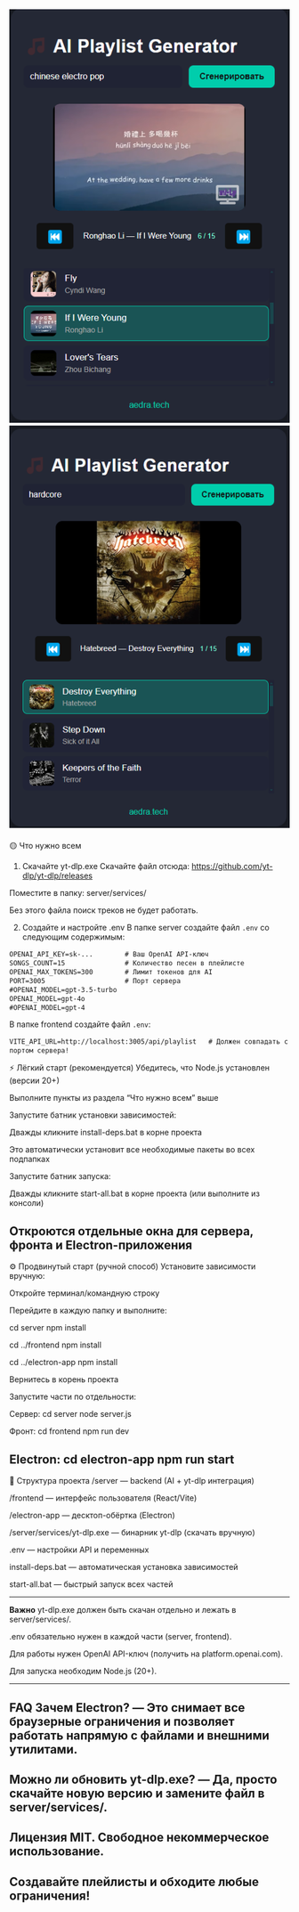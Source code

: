 ![Главный экран](assets/screenshot-main-3.png)      ![Главный экран](assets/screenshot-main-4.png)
---
🟡 Что нужно всем
1. Скачайте yt-dlp.exe
Скачайте файл отсюда: https://github.com/yt-dlp/yt-dlp/releases

Поместите в папку: server/services/

Без этого файла поиск треков не будет работать.

2. Создайте и настройте .env
В папке server создайте файл `.env` со следующим содержимым:
```
OPENAI_API_KEY=sk-...        # Ваш OpenAI API-ключ
SONGS_COUNT=15               # Количество песен в плейлисте
OPENAI_MAX_TOKENS=300        # Лимит токенов для AI
PORT=3005                    # Порт сервера
#OPENAI_MODEL=gpt-3.5-turbo
OPENAI_MODEL=gpt-4o
#OPENAI_MODEL=gpt-4
```


В папке frontend создайте файл `.env`:
```
VITE_API_URL=http://localhost:3005/api/playlist   # Должен совпадать с портом сервера!
```

⚡ Лёгкий старт (рекомендуется)
Убедитесь, что Node.js установлен (версии 20+)

Выполните пункты из раздела “Что нужно всем” выше

Запустите батник установки зависимостей:

Дважды кликните install-deps.bat в корне проекта

Это автоматически установит все необходимые пакеты во всех подпапках

Запустите батник запуска:

Дважды кликните start-all.bat в корне проекта
(или выполните из консоли)

Откроются отдельные окна для сервера, фронта и Electron-приложения
---
⚙️ Продвинутый старт (ручной способ)
Установите зависимости вручную:

Откройте терминал/командную строку

Перейдите в каждую папку и выполните:

cd server
npm install

cd ../frontend
npm install

cd ../electron-app
npm install

Вернитесь в корень проекта

Запустите части по отдельности:

Сервер:
cd server
node server.js

Фронт:
cd frontend
npm run dev

Electron:
cd electron-app
npm run start
---
📁 Структура проекта
/server — backend (AI + yt-dlp интеграция)

/frontend — интерфейс пользователя (React/Vite)

/electron-app — десктоп-обёртка (Electron)

/server/services/yt-dlp.exe — бинарник yt-dlp (скачать вручную)

.env — настройки API и переменных

install-deps.bat — автоматическая установка зависимостей

start-all.bat — быстрый запуск всех частей


---
**Важно**
yt-dlp.exe должен быть скачан отдельно и лежать в server/services/.

.env обязательно нужен в каждой части (server, frontend).

Для работы нужен OpenAI API-ключ (получить на platform.openai.com).

Для запуска необходим Node.js (20+).

---

FAQ
Зачем Electron?
— Это снимает все браузерные ограничения и позволяет работать напрямую с файлами и внешними утилитами.
---
Можно ли обновить yt-dlp.exe?
— Да, просто скачайте новую версию и замените файл в server/services/.
---
Лицензия
MIT. Свободное некоммерческое использование.
---
Создавайте плейлисты и обходите любые ограничения!
---